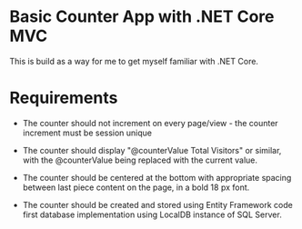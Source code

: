 # Basic Counter App with .NET Core MVC

This is build as a way for me to get myself familiar with .NET Core.

# Requirements

- The counter should not increment on every page/view - the counter increment must be session unique

- The counter should display "@counterValue Total Visitors" or similar, with the @counterValue being replaced with the current value.

- The counter should be centered at the bottom with appropriate spacing between last piece content on the page, in a bold 18 px font.

- The counter should be created and stored using Entity Framework code first database implementation using LocalDB instance of SQL Server.